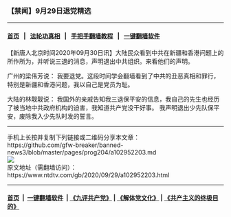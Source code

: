 ### 【禁闻】9月29日退党精选
------------------------

#### [首页](https://github.com/gfw-breaker/banned-news3/blob/master/README.md) &nbsp;&nbsp;|&nbsp;&nbsp; [法轮功真相](https://github.com/begood0513/basic/blob/master/README.md)  &nbsp;&nbsp;|&nbsp;&nbsp; [手把手翻墙教程](https://github.com/gfw-breaker/guides/wiki)  &nbsp;&nbsp;|&nbsp;&nbsp; [一键翻墙软件](https://github.com/gfw-breaker/nogfw/blob/master/README.md)  



<div><div class="post_content" itemprop="articleBody">
 <p>
  【新唐人北京时间2020年09月30日讯】大陆民众看到中共在新疆和香港问题上的所作所为，并听说三退的消息，声明退出中共组织。来看他们的声明。
 </p>
 <p>
  广州的梁伟芳说： 我要退党。这段时间学会翻墙看到了中共的丑恶真相和罪行，特别是新疆和香港问题，我以自己是党员为耻。
 </p>
 <p>
  大陆的林靓靓说： 我国外的亲戚告知我三退保平安的信息，我自己的先生也经历了被当地中共政府机构的迫害，我知道共产党没干好事。 我声明退出少先队保平安，废除我入少先队时发的誓言。
 </p>
 <div class="single_ad">
 </div>
</div>
</div>
<hr/>
手机上长按并复制下列链接或二维码分享本文章：<br/>
https://github.com/gfw-breaker/banned-news3/blob/master/pages/prog204/a102952203.md <br/>
<a href='https://github.com/gfw-breaker/banned-news3/blob/master/pages/prog204/a102952203.md'><img src='https://github.com/gfw-breaker/banned-news3/blob/master/pages/prog204/a102952203.md.png'/></a> <br/>
原文地址（需翻墙访问）：https://www.ntdtv.com/gb/2020/09/29/a102952203.html


------------------------
#### [首页](https://github.com/gfw-breaker/banned-news3/blob/master/README.md) &nbsp;|&nbsp; [一键翻墙软件](https://github.com/gfw-breaker/nogfw/blob/master/README.md) &nbsp;| [《九评共产党》](https://github.com/gfw-breaker/9ping.md/blob/master/README.md#九评之一评共产党是什么) | [《解体党文化》](https://github.com/gfw-breaker/jtdwh.md/blob/master/README.md) | [《共产主义的终极目的》](https://github.com/gfw-breaker/gczydzjmd.md/blob/master/README.md)


<img src='http://gfw-breaker.win/banned-news3/pages/prog204/a102952203.md' width='0px' height='0px'/>